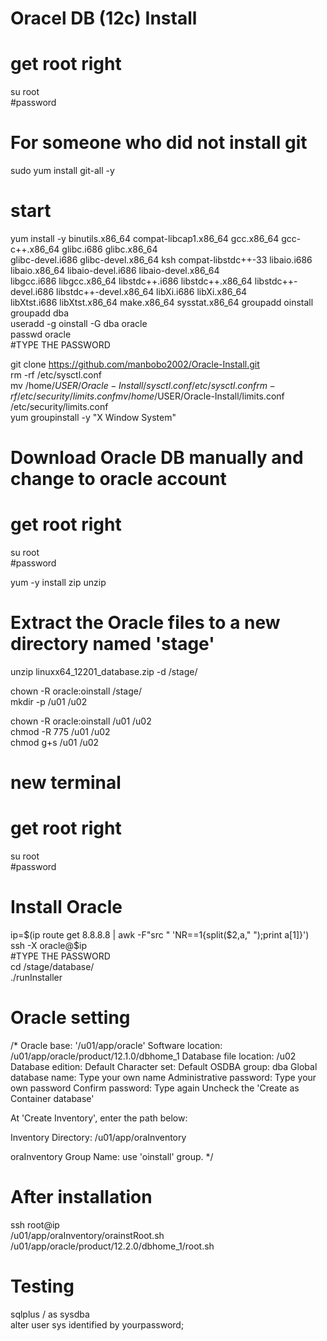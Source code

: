 # Oracel DB (12c) Install  

# get root right  
su root  
#password  

# For someone who did not install git  
sudo yum install git-all -y  

# start  
yum install -y binutils.x86_64 compat-libcap1.x86_64 gcc.x86_64 gcc-c++.x86_64 glibc.i686 glibc.x86_64 \
glibc-devel.i686 glibc-devel.x86_64 ksh compat-libstdc++-33 libaio.i686 libaio.x86_64 libaio-devel.i686 libaio-devel.x86_64 \
libgcc.i686 libgcc.x86_64 libstdc++.i686 libstdc++.x86_64 libstdc++-devel.i686 libstdc++-devel.x86_64 libXi.i686 libXi.x86_64 \
libXtst.i686 libXtst.x86_64 make.x86_64 sysstat.x86_64
groupadd oinstall  
groupadd dba  
useradd -g oinstall -G dba oracle  
passwd oracle  
#TYPE THE PASSWORD  

git clone https://github.com/manbobo2002/Oracle-Install.git  
rm -rf /etc/sysctl.conf  
mv /home/$USER/Oracle-Install/sysctl.conf /etc/sysctl.conf  
rm -rf /etc/security/limits.conf  
mv /home/$USER/Oracle-Install/limits.conf /etc/security/limits.conf  
yum groupinstall -y "X Window System"  


# Download Oracle DB manually and change to oracle account  

# get root right  
su root  
#password  

yum -y install zip unzip  

# Extract the Oracle files to a new directory named 'stage'  
unzip linuxx64_12201_database.zip -d /stage/  

chown -R oracle:oinstall /stage/  
mkdir -p /u01 /u02  

chown -R oracle:oinstall /u01 /u02  
chmod -R 775 /u01 /u02  
chmod g+s /u01 /u02  

# new terminal  

# get root right  
su root  
#password  

# Install Oracle
ip=$(ip route get 8.8.8.8 | awk -F"src " 'NR==1{split($2,a," ");print a[1]}')  
ssh -X oracle@$ip  
#TYPE THE PASSWORD  
cd /stage/database/  
./runInstaller  

# Oracle setting
/*
Oracle base: '/u01/app/oracle'
Software location: /u01/app/oracle/product/12.1.0/dbhome_1
Database file location: /u02
Database edition: Default
Character set: Default
OSDBA group: dba
Global database name: Type your own name
Administrative password: Type your own password
Confirm password: Type again
Uncheck the 'Create as Container database'

At 'Create Inventory', enter the path below:

Inventory Directory: /u01/app/oraInventory

oraInventory Group Name: use 'oinstall' group.
*/

# After installation
ssh root@ip  
/u01/app/oraInventory/orainstRoot.sh  
/u01/app/oracle/product/12.2.0/dbhome_1/root.sh  

# Testing
sqlplus / as sysdba  
alter user sys identified by yourpassword;
